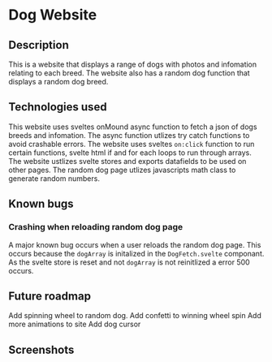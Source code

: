 # Dog Website

## Description
This is a website that displays a range of dogs with photos and infomation relating to each breed. The website also has a random dog function that displays a random dog breed.

## Technologies used
This website uses sveltes onMound async function to fetch a json of dogs breeds and infomation. The async function utlizes try catch functions to avoid crashable errors. The website uses sveltes `on:click` function to run certain functions, svelte html if and for each loops to run through arrays. The website ustlizes svelte stores and exports datafields to be used on other pages. The random dog page utlizes javascripts math class to generate random numbers.

## Known bugs
### Crashing when reloading random dog page
A major known bug occurs when a user reloads the random dog page. This occurs because the `dogArray` is initalized in the `DogFetch.svelte` componant. As the svelte store is reset and not `dogArray` is not reinitlized a error 500 occurs. 

## Future roadmap
Add spinning wheel to random dog.
Add confetti to winning wheel spin
Add more animations to site
Add dog cursor

## Screenshots
